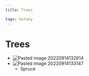 ```yaml
---
title: Trees

tags: botany 
---
```


# Trees
- ![Pasted image 20220914132814](Pasted%20image%2020220914132814.png)
- ![Pasted image 20220914133147](Pasted%20image%2020220914133147.png)
	- Spruce